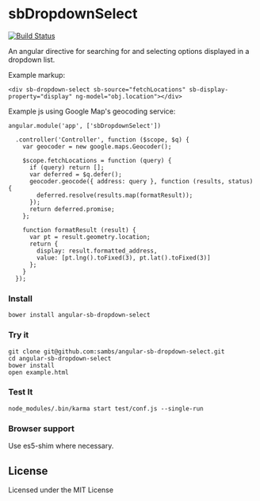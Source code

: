 sbDropdownSelect
================

[![Build Status](https://travis-ci.org/sambs/angular-sb-dropdown-select.png?branch=master)](https://travis-ci.org/sambs/angular-sb-dropdown-select)

An angular directive for searching for and selecting options displayed in a dropdown list. 

Example markup:

    <div sb-dropdown-select sb-source="fetchLocations" sb-display-property="display" ng-model="obj.location"></div>

Example js using Google Map's geocoding service:

    angular.module('app', ['sbDropdownSelect'])

      .controller('Controller', function ($scope, $q) {
        var geocoder = new google.maps.Geocoder();

        $scope.fetchLocations = function (query) {
          if (query) return [];
          var deferred = $q.defer();
          geocoder.geocode({ address: query }, function (results, status) {
            deferred.resolve(results.map(formatResult));
          });
          return deferred.promise;
        };

        function formatResult (result) {
          var pt = result.geometry.location;
          return {
            display: result.formatted_address,
            value: [pt.lng().toFixed(3), pt.lat().toFixed(3)]
          };
        }
      });

### Install

    bower install angular-sb-dropdown-select

### Try it

    git clone git@github.com:sambs/angular-sb-dropdown-select.git
    cd angular-sb-dropdown-select
    bower install
    open example.html

### Test It

    node_modules/.bin/karma start test/conf.js --single-run

### Browser support

Use es5-shim where necessary.

License
-------

Licensed under the MIT License
